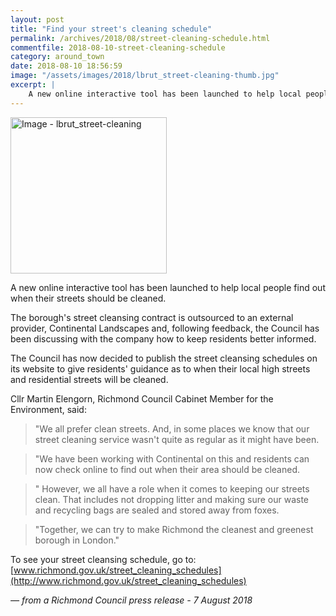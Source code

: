 ```yaml
---
layout: post
title: "Find your street's cleaning schedule"
permalink: /archives/2018/08/street-cleaning-schedule.html
commentfile: 2018-08-10-street-cleaning-schedule
category: around_town
date: 2018-08-10 18:56:59
image: "/assets/images/2018/lbrut_street-cleaning-thumb.jpg"
excerpt: |
    A new online interactive tool has been launched to help local people find out when their streets should be cleaned. The borough's street cleansing contract is outsourced to an external provider, Continental Landscapes and, following feedback, the Council has been discussing with the company how to keep residents better informed.
---
```

<a href="/assets/images/2018/lbrut_street-cleaning.jpg" title="Click for a larger image"><img src="/assets/images/2018/lbrut_street-cleaning-thumb.jpg" width="250" alt="Image - lbrut_street-cleaning"  class="photo right"/></a>

A new online interactive tool has been launched to help local people find out when their streets should be cleaned.

The borough's street cleansing contract is outsourced to an external provider, Continental Landscapes and, following feedback, the Council has been discussing with the company how to keep residents better informed.

The Council has now decided to publish the street cleansing schedules on its website to give residents' guidance as to when their local high streets and residential streets will be cleaned.

Cllr Martin Elengorn, Richmond Council Cabinet Member for the Environment, said:

> "We all prefer clean streets. And, in some places we know that our street cleaning service wasn't quite as regular as it might have been.


> "We have been working with Continental on this and residents can now check online to find out when their area should be cleaned.


> " However, we all have a role when it comes to keeping our streets clean. That includes not dropping litter and making sure our waste and recycling bags are sealed and stored away from foxes.


> "Together, we can try to make Richmond the cleanest and greenest borough in London."


To see your street cleansing schedule, go to: [www.richmond.gov.uk/street_cleaning_schedules](http://www.richmond.gov.uk/street_cleaning_schedules)

<cite>&mdash; from a Richmond Council press release - 7 August 2018</cite>
